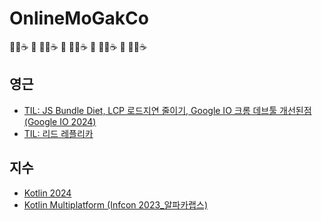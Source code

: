 # OnlineMoGakCo
🧑‍💻☕️   🛜   👩‍💻☕️   🛜   👨‍💻☕️   🛜   👩‍💻☕️   🛜 🧑‍💻☕️
   

## 영근

- [TIL: JS Bundle Diet, LCP 로드지연 줄이기, Google IO 크롬 데브툴 개선된점(Google IO 2024)](./young/2024-05-19-bundle-diet.md)
- [TIL: 리드 레플리카](./young/2024-05-12-read-replica.md)

## 지수
- [Kotlin 2024]()
- [Kotlin Multiplatform (Infcon 2023_알파카랩스)](./jisu/2024-05-19-infcon-2023.md)
